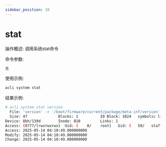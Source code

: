 ```yaml
---
sidebar_position: 10
---
```


# stat
操作概述: 调用系统stat命令

命令参数:
```bash
无
```

使用示例:
```bash
acli system stat
```

结果示例:
```bash
# acli system stat version
  File: 'version' -> '/boot/firmware/current/package/meta-inf/version'
  Size: 47              Blocks: 1          IO Block: 1024   symbolic link
Device: 8bh/139d        Inode: 810         Links: 1
Access: (0777/lrwxrwxrwx)  Uid: (    0/    root)   Gid: (   50/   staff)
Access: 2025-05-14 04:10:49.000000000
Modify: 2025-05-14 04:10:49.000000000
Change: 2025-05-14 04:10:49.000000000
```